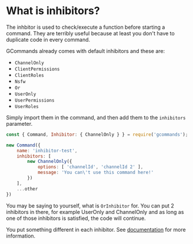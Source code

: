 # What is inhibitors?

The inhbitor is used to check/execute a function before starting a command. They are terribly useful because at least you don't have to duplicate code in every command.

GCommands already comes with default inhibitors and these are:
- `ChannelOnly`
- `ClientPermissions`
- `ClientRoles`
- `Nsfw`
- `Or`
- `UserOnly`
- `UserPermissions`
- `UserRoles`

Simply import them in the command, and then add them to the `inhibitors` parameter.

```js
const { Command, Inhibitor: { ChannelOnly } } = require('gcommands');

new Command({
    name: 'inhibitor-test',
    inhibitors: [
        new ChannelOnly({
            options: [ 'channelId', 'channelId 2' ],
            message: 'You can\'t use this command here!'
        })
    ],
    ...other
})
```

You may be saying to yourself, what is `OrInhibitor` for. You can put 2 inhibitors in there, for example UserOnly and ChannelOnly and as long as one of those inhibitors is satisfied, the code will continue.

You put something different in each inhibitor. See [documentation](https://garlic-team.js.org/docs/#/docs/gcommands/next/general/welcome) for more information.